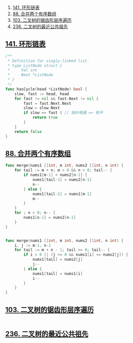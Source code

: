
1. [141. 环形链表](#141-环形链表)
2. [88. 合并两个有序数组](#88-合并两个有序数组)
3. [103. 二叉树的锯齿形层序遍历](#103-二叉树的锯齿形层序遍历)
4. [236. 二叉树的最近公共祖先](#236-二叉树的最近公共祖先)




## [141. 环形链表](https://leetcode-cn.com/problems/linked-list-cycle/)

```go
/**
 * Definition for singly-linked list.
 * type ListNode struct {
 *     Val int
 *     Next *ListNode
 * }
 */
func hasCycle(head *ListNode) bool {
	slow, fast := head, head
	for fast != nil && fast.Next != nil {
		fast = fast.Next.Next
		slow = slow.Next
		if slow == fast { // 指针相遇 => 有环
			return true
		}
	}
	return false
}
```

## [88. 合并两个有序数组](https://leetcode-cn.com/problems/merge-sorted-array/)

```go
func merge(nums1 []int, m int, nums2 []int, n int) {
	for tail := m + n; m > 0 && n > 0; tail-- {
		if nums1[m-1] < nums2[n-1] {
			nums1[tail-1] = nums2[n-1]
			n--
		} else {
			nums1[tail-1] = nums1[m-1]
			m--
		}
	}
	for ; n > 0; n-- {
		nums1[n-1] = nums2[n-1]
	}
}


func merge(nums1 []int, m int, nums2 []int, n int) {
	i, j := m-1, n-1
	for tail := m + n - 1; tail >= 0; tail-- {
		if i < 0 || (j >= 0 && nums1[i] <= nums2[j]) {
			nums1[tail] = nums2[j]
			j--
		} else {
			nums1[tail] = nums1[i]
			i--
		}
	}
}

```

## [103. 二叉树的锯齿形层序遍历](https://leetcode-cn.com/problems/binary-tree-zigzag-level-order-traversal/)


```go

```

## [236. 二叉树的最近公共祖先](https://leetcode-cn.com/problems/lowest-common-ancestor-of-a-binary-tree/)

```go

```